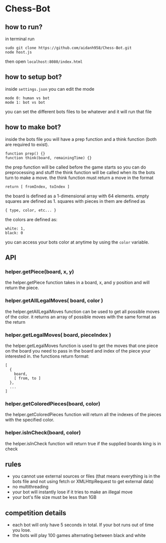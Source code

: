 # Chess-Bot
## how to run?
in terminal run
```
sudo git clone https://github.com/aidanh958/Chess-Bot.git
node host.js
```
then open `localhost:8080/index.html`

## how to setup bot?
inside `settings.json` you can edit the mode
```
mode 0: human vs bot
mode 1: bot vs bot
```
you can set the different bots files to be whatever and it will run that file

## how to make bot?
inside the bots file you will have a prep function and a think function (both are required to exist).
```
function prep() {}
function think(board, remainingTime) {}
```
the prep function will be called before the game starts so you can do preprocessing and stuff
the think function will be called when its the bots turn to make a move.
the think function must return a move in the format
```
return [ fromIndex, toIndex ]
```
the board is defined as a 1-dimensional array with 64 elements.
empty squares are defined as 1.
squares with pieces in them are defined as
```
{ type, color, etc... }
```
the colors are defined as:
```
white: 1,
black: 0
```
you can access your bots color at anytime by using the `color` variable.
## API
### helper.getPiece(board, x, y)
the helper.getPiece function takes in a board, x, and y position and will return the piece.
### helper.getAllLegalMoves( board, color )
the helper.getAllLegalMoves function can be used to get all possible moves of the color.
it returns an array of possible moves with the same format as the return
### helper.getLegalMoves( board, pieceIndex )
the helper.getLegalMoves function is used to get the moves that one piece on the board
you need to pass in the board and index of the piece your interested in.
the functions return format:
```
[
  {
    board,
    [ from, to ]
  },
  ...
]
```
### helper.getColoredPieces(board, color)
the helper.getColoredPieces function will return all the indexes of the pieces with the specified color.
### helper.isInCheck(board, color)
the helper.isInCheck function will return true if the supplied boards king is in check
## rules
 - you cannot use external sources or files (that means everything is in the bots file and not using fetch or XMLHttpRequest to get external data)
 - no multithreading
 - your bot will instantly lose if it tries to make an illegal move
 - your bot's file size must be less than 1GB
## competition details
 - each bot will only have 5 seconds in total. If your bot runs out of time you lose.
 - the bots will play 100 games alternating between black and white











